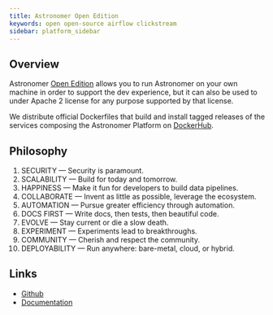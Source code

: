 ```yaml
---
title: Astronomer Open Edition
keywords: open open-source airflow clickstream
sidebar: platform_sidebar
---
```


## Overview

Astronomer [Open Edition](http://open.astronomer.io/)
allows you to run Astronomer on your own
machine in order to support the dev experience, but it can also be
used to under Apache 2 license for any purpose supported by that
license.

We distribute official Dockerfiles that build and install tagged
releases of the services composing the Astronomer Platform on
[DockerHub](https://hub.docker.com/u/astronomerinc/).

## Philosophy

1. SECURITY — Security is paramount.
2. SCALABILITY — Build for today and tomorrow.
3. HAPPINESS — Make it fun for developers to build data pipelines.
4. COLLABORATE — Invent as little as possible, leverage the ecosystem.
5. AUTOMATION — Pursue greater efficiency through automation.
6. DOCS FIRST — Write docs, then tests, then beautiful code.
7. EVOLVE — Stay current or die a slow death.
8. EXPERIMENT — Experiments lead to breakthroughs.
9. COMMUNITY — Cherish and respect the community.
10. DEPLOYABILITY — Run anywhere: bare-metal, cloud, or hybrid.

## Links

* [Github](https://github.com/astronomerio/astronomer)
* [Documentation](https://astronomerio.github.io/astronomer/)
